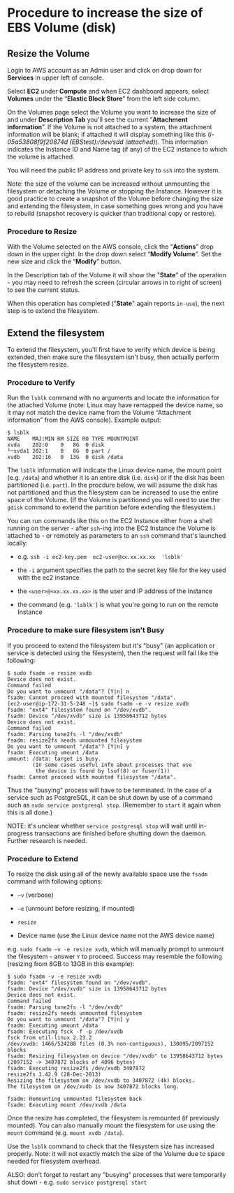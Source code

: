 # Procedure to increase the size of EBS Volume (disk)

## Resize the Volume

Login to AWS account as an Admin user and click on drop down for **Services** in upper left of console.

Select **EC2** under **Compute** and when EC2 dashboard appears, select **Volumes** under the “**Elastic Block Store**” from the left side column.

On the Volumes page select the Volume you want to increase the size of and under **Description Tab** you'll see the current “**Attachment information**”. If the Volume is not attached to a system, the attachment information will be blank; if attached it will display something like this (*i-05a53808f9f20874d (EBStest):/dev/sdd (attached)*). This information indicates the Instance ID and Name tag (if any) of the EC2 instance to which the volume is attached. 

You will need the public IP address and private key to `ssh` into the system.

Note: the size of the volume can be increased without unmounting the filesystem or detaching the Volume or stopping the Instance. However it is good practice to create a snapshot of the Volume before changing the size and extending the filesystem, in case something goes wrong and you have to rebuild (snapshot recovery is quicker than traditional copy or restore).

### Procedure to Resize

With the Volume selected on the AWS console, click the “**Actions**” drop down in the upper right. In the drop down select “**Modify Volume**”. Set the new size and click the “**Modify**” button. 

In the Description tab of the Volume it will show the "**State**" of the operation - you may need to refresh the screen (circular arrows in to right of screen) to see the current status. 

When this operation has completed ("**State**" again reports `in-use`), the next step is to extend the filesystem.

## Extend the filesystem

To extend the filesystem, you'll first have to verify which device is being extended, then make sure the filesystem isn't busy, then actually perform the filesystem resize.

### Procedure to Verify

Run the `lsblk` command with no arguments  and locate the information for the attached Volume (note: Linux may have remapped the device name, so it may not match the device name from the Volume “Attachment information” from the AWS console).  Example output:

```
$ lsblk
NAME    MAJ:MIN RM SIZE RO TYPE MOUNTPOINT
xvda    202:0    0   8G  0 disk 
└─xvda1 202:1    0   8G  0 part /
xvdb    202:16   0  13G  0 disk /data
```

The `lsblk` information will indicate the Linux device name, the mount point (e.g. `/data`) and whether it is an entire disk (i.e. `disk`) or if the disk has been partitioned (i.e. `part`). In the procdure below, we will assume the disk has not partitioned and thus the filesystem can be increased to use the entire space of the Volume.  (If the Volume is partitioned you will need to use the `gdisk` command to extend the partition before extending the filesystem.)

You can run commands like this on the EC2 Instance either from a shell running on the server - after `ssh`-ing into the EC2 Instance the Volume is attached to - or remotely as parameters to an `ssh` command that's launched locally:

- e.g. `ssh -i ec2-key.pem  ec2-user@xx.xx.xx.xx  'lsblk'`

- the `-i` argument specifies the path to the secret key file for the key used with the ec2 instance

- the `<user>@<xx.xx.xx.xx>` is the user and IP address of the Instance

- the command (e.g. `'lsblk'`) is what you're going to run on the remote Instance

### Procedure to make sure filesystem isn't Busy

If you proceed to extend the filesystem but it's "busy" (an application or service is detected using the filesystem), then the request will fail like the following:

```
$ sudo fsadm -e resize xvdb
Device does not exist.
Command failed
Do you want to unmount "/data"? [Y|n] n
fsadm: Cannot proceed with mounted filesystem "/data".
[ec2-user@ip-172-31-5-248 ~]$ sudo fsadm -e -v resize xvdb
fsadm: "ext4" filesystem found on "/dev/xvdb".
fsadm: Device "/dev/xvdb" size is 13958643712 bytes
Device does not exist.
Command failed
fsadm: Parsing tune2fs -l "/dev/xvdb"
fsadm: resize2fs needs unmounted filesystem
Do you want to unmount "/data"? [Y|n] y
fsadm: Executing umount /data
umount: /data: target is busy.
        (In some cases useful info about processes that use
         the device is found by lsof(8) or fuser(1))
fsadm: Cannot proceed with mounted filesystem "/data".
```

Thus the "busying" process will have to be terminated.  In the case of a service such as PostgreSQL, it can be shut down by use of a command such as `sudo service postgresql stop`. (Remember to `start` it again when this is all done.)

NOTE: it's unclear whether `service postgresql stop` will wait until in-progress transactions are finished before shutting down the daemon.  Further research is needed.

### Procedure to Extend

To resize the disk using all of the newly available space use the `fsadm` command with following options:

- `–v` (verbose) 

- `–e` (unmount before resizing, if mounted)  

- `resize` 

- Device name (use the Linux device name not the AWS device name) 

e.g. `sudo fsadm –v -e resize xvdb`, which will manually prompt to unmount the filesystem - answer `Y` to proceed.  Success may resemble the following (resizing from 8GB to 13GB in this example):

```
$ sudo fsadm -v -e resize xvdb
fsadm: "ext4" filesystem found on "/dev/xvdb".
fsadm: Device "/dev/xvdb" size is 13958643712 bytes
Device does not exist.
Command failed
fsadm: Parsing tune2fs -l "/dev/xvdb"
fsadm: resize2fs needs unmounted filesystem
Do you want to unmount "/data"? [Y|n] y
fsadm: Executing umount /data
fsadm: Executing fsck -f -p /dev/xvdb
fsck from util-linux 2.23.2
/dev/xvdb: 1466/524288 files (0.3% non-contiguous), 130095/2097152 blocks
fsadm: Resizing filesystem on device "/dev/xvdb" to 13958643712 bytes (2097152 -> 3407872 blocks of 4096 bytes)
fsadm: Executing resize2fs /dev/xvdb 3407872
resize2fs 1.42.9 (28-Dec-2013)
Resizing the filesystem on /dev/xvdb to 3407872 (4k) blocks.
The filesystem on /dev/xvdb is now 3407872 blocks long.

fsadm: Remounting unmounted filesystem back
fsadm: Executing mount /dev/xvdb /data
```

Once the resize has completed, the filesystem is remounted (if previously mounted). You can also manually mount the filesystem for use using the `mount` command (e.g. `mount xvdb /data`).

Use the `lsblk` command to check that the filesystem size has increased properly.  Note: it will not exactly match the size of the Volume due to space needed for filesystem overhead.

ALSO: don't forget to restart any "busying" processes that were temporarily shut down - e.g. `sudo service postgresql start`
